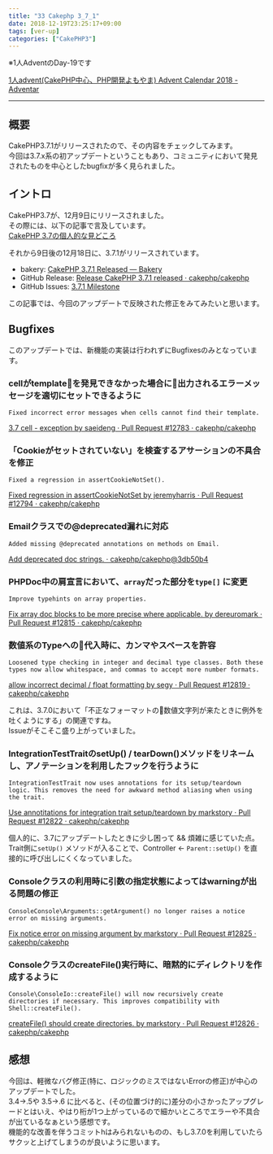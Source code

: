 ```yaml
---
title: "33 Cakephp 3_7_1"
date: 2018-12-19T23:25:17+09:00
tags: [ver-up]
categories: ["CakePHP3"]
---
```

※1人AdventのDay-19です

[1人advent\(CakePHP中心、PHP開発よもやま\) Advent Calendar 2018 \- Adventar](https://adventar.org/calendars/3627)

---
## 概要
CakePHP3.7.1がリリースされたので、その内容をチェックしてみます。  
今回は3.7.x系の初アップデートということもあり、コミュニティにおいて発見されたものを中心としたbugfixが多く見られました。

## イントロ
CakePHP3.7が、12月9日にリリースされました。  
その際には、以下の記事で言及しています。  
[CakePHP 3\.7の個人的な見どころ](https://cake.nichiyoubi.land/posts/28-cakephp-3_7/)

それから9日後の12月18日に、3.7.1がリリースされています。  

* bakery: [CakePHP 3\.7\.1 Released — Bakery](https://bakery.cakephp.org/2018/12/17/cakephp_371_released.html)
* GitHub Release: [Release CakePHP 3\.7\.1 released · cakephp/cakephp](https://github.com/cakephp/cakephp/releases/tag/3.7.1)
* GitHub Issues: [3\.7\.1 Milestone](https://github.com/cakephp/cakephp/milestone/185?closed=1)

この記事では、今回のアップデートで反映された修正をみてみたいと思います。


## Bugfixes
このアップデートでは、新機能の実装は行われずにBugfixesのみとなっています。

### cellがtemplateを発見できなかった場合に出力されるエラーメッセージを適切にセットできるように
```
Fixed incorrect error messages when cells cannot find their template.
```

[3\.7 cell \- exception by saeideng · Pull Request \#12783 · cakephp/cakephp](https://github.com/cakephp/cakephp/pull/12783)

### 「Cookieがセットされていない」を検査するアサーションの不具合を修正
```
Fixed a regression in assertCookieNotSet().
```
[Fixed regression in assertCookieNotSet by jeremyharris · Pull Request \#12794 · cakephp/cakephp](https://github.com/cakephp/cakephp/pull/12794)

### Emailクラスでの@deprecated漏れに対応
```
Added missing @deprecated annotations on methods on Email.
```
[Add deprecated doc strings\. · cakephp/cakephp@3db50b4](https://github.com/cakephp/cakephp/commit/3db50b4044dc4fdbad6d54cfbeb437f772ffbb3a)

### PHPDoc中の肩宣言において、`array`だった部分を`type[]` に変更
```
Improve typehints on array properties.
```
[Fix array doc blocks to be more precise where applicable\. by dereuromark · Pull Request \#12815 · cakephp/cakephp](https://github.com/cakephp/cakephp/pull/12815/files)

### 数値系のTypeへの代入時に、カンマやスペースを許容
```
Loosened type checking in integer and decimal type classes. Both these types now allow whitespace, and commas to accept more number formats.
```
[allow incorrect decimal / float formatting by segy · Pull Request \#12819 · cakephp/cakephp](https://github.com/cakephp/cakephp/pull/12819)

これは、3.7.0において「不正なフォーマットの数値文字列が来たときに例外を吐くようにする」の関連ですね。  
Issueがそこそこ盛り上がっていました。

### IntegrationTestTraitのsetUp() / tearDown()メソッドをリネームし、アノテーションを利用したフックを行うように
```
IntegrationTestTrait now uses annotations for its setup/teardown logic. This removes the need for awkward method aliasing when using the trait.
```
[Use annotitations for integration trait setup/teardown by markstory · Pull Request \#12822 · cakephp/cakephp](https://github.com/cakephp/cakephp/pull/12822)

個人的に、3.7にアップデートしたときに少し困って && 煩雑に感じていた点。  
Trait側に`setUp()` メソッドが入ることで、Controller <- `Parent::setUp()` を直接的に呼び出しにくくなっていました。  

### Consoleクラスの利用時に引数の指定状態によってはwarningが出る問題の修正
```
ConsoleConsole\Arguments::getArgument() no longer raises a notice error on missing arguments.
```
[Fix notice error on missing argument by markstory · Pull Request \#12825 · cakephp/cakephp](https://github.com/cakephp/cakephp/pull/12825/files)

### ConsoleクラスのcreateFile()実行時に、暗黙的にディレクトリを作成するように
```
Console\ConsoleIo::createFile() will now recursively create directories if necessary. This improves compatibility with Shell::createFile().
```
[createFile\(\) should create directories\. by markstory · Pull Request \#12826 · cakephp/cakephp](https://github.com/cakephp/cakephp/pull/12826/files)

## 感想
今回は、軽微なバグ修正(特に、ロジックのミスではないErrorの修正)が中心のアップデートでした。  
3.4->.5や 3.5->.6 に比べると、(その位置づけ的に)差分の小さかったアップグレードとはいえ、やはり桁が1つ上がっているので細かいところでエラーや不具合が出ているなぁという感想です。  
機能的な改善を伴うコミットhはみられないものの、もし3.7.0を利用していたらサクッと上げてしまうのが良いように思います。